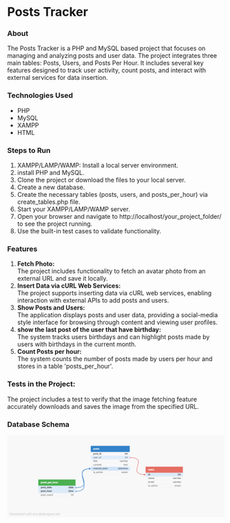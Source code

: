 # Posts Tracker
### About
The Posts Tracker is a PHP and MySQL based project that focuses on managing and analyzing posts and user data. The project integrates three main tables: Posts, Users, and Posts Per Hour. It includes several key features designed to track user activity, count posts, and interact with external services for data insertion.
### Technologies Used
- PHP
- MySQL
- XAMPP
- HTML

### Steps to Run
1. XAMPP/LAMP/WAMP: Install a local server environment.
2. install PHP and MySQL.
2. Clone the project or download the files to your local server.
3. Create a new database.
4. Create the necessary tables (posts, users, and posts_per_hour) via create_tables.php file.
5. Start your XAMPP/LAMP/WAMP server.
6. Open your browser and navigate to http://localhost/your_project_folder/ to see the project running.
7. Use the built-in test cases to validate functionality.

### Features
1. <b>Fetch Photo:</b> <br>
The project includes functionality to fetch an avatar photo from an external URL and save it locally.
2. <b>Insert Data via cURL Web Services:</b> <br>
The project supports inserting data via cURL web services, enabling interaction with external APIs to add posts and users.
3. <b>Show Posts and Users:</b> <br>
The application displays posts and user data, providing a social-media style interface for browsing through content and viewing user profiles.
4. <b>show the last post of the user that have birthday:</b> <br>
The system tracks users birthdays and can highlight posts made by users with birthdays in the current month.
5. <b>Count Posts per hour:</b> <br>
The system counts the number of posts made by users per hour and stores in a table 'posts_per_hour'.

### Tests in the Project:
The project includes a test to verify that the image fetching feature accurately downloads and saves the image from the specified URL.

### Database Schema
![inmanage-assignment_1](images/inmanage-assignment_1.png)
